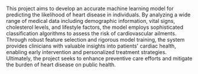 This project aims to develop an accurate machine learning model for predicting the likelihood of heart disease in individuals. By analyzing a wide range of medical data including demographic information, vital signs, cholesterol levels, and lifestyle factors, the model employs sophisticated classification algorithms to assess the risk of cardiovascular ailments. Through robust feature selection and rigorous model training, the system provides clinicians with valuable insights into patients' cardiac health, enabling early intervention and personalized treatment strategies. Ultimately, the project seeks to enhance preventive care efforts and mitigate the burden of heart disease on public health.

